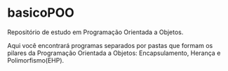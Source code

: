 # basicoPOO
Repositório de estudo em Programação Orientada a Objetos.

Aqui você encontrará programas separados por pastas que formam os pilares da Programação Orientada a Objetos: Encapsulamento, Herança e Polimorfismo(EHP).
  
  

  
          
    